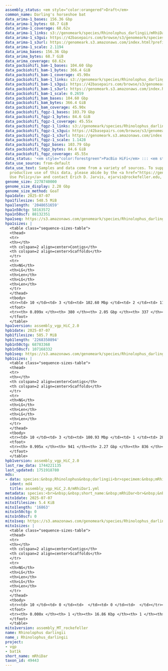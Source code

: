 ```yaml
---
assembly_status: <em style="color:orangered">Draft</em>
common_name: Darling's horseshoe bat
data_arima-1_bases: 156.36 Gbp
data_arima-1_bytes: 68.7 GiB
data_arima-1_coverage: 68.62x
data_arima-1_links: s3://genomeark/species/Rhinolophus_darlingii/mRhiDar1/genomic_data/arima/<br>
data_arima-1_s3gui: https://42basepairs.com/browse/s3/genomeark/species/Rhinolophus_darlingii/mRhiDar1/genomic_data/arima/
data_arima-1_s3url: https://genomeark.s3.amazonaws.com/index.html?prefix=species/Rhinolophus_darlingii/mRhiDar1/genomic_data/arima/
data_arima-1_scale: 2.1194
data_arima_bases: 156.36 Gbp
data_arima_bytes: 68.7 GiB
data_arima_coverage: 68.62x
data_pacbiohifi_bam-1_bases: 104.60 Gbp
data_pacbiohifi_bam-1_bytes: 366.4 GiB
data_pacbiohifi_bam-1_coverage: 45.90x
data_pacbiohifi_bam-1_links: s3://genomeark/species/Rhinolophus_darlingii/mRhiDar1/genomic_data/pacbio_hifi/<br>
data_pacbiohifi_bam-1_s3gui: https://42basepairs.com/browse/s3/genomeark/species/Rhinolophus_darlingii/mRhiDar1/genomic_data/pacbio_hifi/
data_pacbiohifi_bam-1_s3url: https://genomeark.s3.amazonaws.com/index.html?prefix=species/Rhinolophus_darlingii/mRhiDar1/genomic_data/pacbio_hifi/
data_pacbiohifi_bam-1_scale: 0.2659
data_pacbiohifi_bam_bases: 104.60 Gbp
data_pacbiohifi_bam_bytes: 366.4 GiB
data_pacbiohifi_bam_coverage: 45.90x
data_pacbiohifi_fqgz-1_bases: 103.79 Gbp
data_pacbiohifi_fqgz-1_bytes: 84.6 GiB
data_pacbiohifi_fqgz-1_coverage: 45.55x
data_pacbiohifi_fqgz-1_links: s3://genomeark/species/Rhinolophus_darlingii/mRhiDar1/genomic_data/pacbio_hifi/<br>
data_pacbiohifi_fqgz-1_s3gui: https://42basepairs.com/browse/s3/genomeark/species/Rhinolophus_darlingii/mRhiDar1/genomic_data/pacbio_hifi/
data_pacbiohifi_fqgz-1_s3url: https://genomeark.s3.amazonaws.com/index.html?prefix=species/Rhinolophus_darlingii/mRhiDar1/genomic_data/pacbio_hifi/
data_pacbiohifi_fqgz-1_scale: 1.1428
data_pacbiohifi_fqgz_bases: 103.79 Gbp
data_pacbiohifi_fqgz_bytes: 84.6 GiB
data_pacbiohifi_fqgz_coverage: 45.55x
data_status: '<em style="color:forestgreen">PacBio HiFi</em> ::: <em style="color:forestgreen">Arima</em>'
data_use_source: from-default
data_use_text: Samples and data come from a variety of sources. To support fair and
  productive use of this data, please abide by the <a href="https://genome10k.soe.ucsc.edu/data-use-policies/">Data
  Use Policy</a> and contact Erich D. Jarvis, ejarvis@rockefeller.edu, with any questions.
genome_size: 2278740000
genome_size_display: 2.28 Gbp
genome_size_method: GoaT
hpa1date: 2025-07-07
hpa1filesize: 548.5 MiB
hpa1length: '2048651659'
hpa1n50ctg: 58163572
hpa1n50scf: 88132351
hpa1seq: https://s3.amazonaws.com/genomeark/species/Rhinolophus_darlingii/mRhiDar1/assembly_vgp_HiC_2.0/mRhiDar1.HiC.hap1.20250707.fasta.gz
hpa1sizes: |
  <table class="sequence-sizes-table">
  <thead>
  <tr>
  <th></th>
  <th colspan=2 align=center>Contigs</th>
  <th colspan=2 align=center>Scaffolds</th>
  </tr>
  <tr>
  <th>NG</th>
  <th>LG</th>
  <th>Len</th>
  <th>LG</th>
  <th>Len</th>
  </tr>
  </thead>
  <tbody>
  <tr><td> 10 </td><td> 3 </td><td> 102.60 Mbp </td><td> 2 </td><td> 110.95 Mbp </td></tr><tr><td> 20 </td><td> 5 </td><td> 95.38 Mbp </td><td> 4 </td><td> 110.18 Mbp </td></tr><tr><td> 30 </td><td> 7 </td><td> 88.92 Mbp </td><td> 6 </td><td> 101.67 Mbp </td></tr><tr><td> 40 </td><td> 11 </td><td> 64.25 Mbp </td><td> 9 </td><td> 92.58 Mbp </td></tr><tr style="background-color:#cccccc;"><td> 50 </td><td> 14 </td><td style="background-color:#88ff88;"> 58.16 Mbp </td><td> 11 </td><td style="background-color:#88ff88;"> 88.13 Mbp </td></tr><tr><td> 60 </td><td> 19 </td><td> 52.14 Mbp </td><td> 14 </td><td> 69.17 Mbp </td></tr><tr><td> 70 </td><td> 23 </td><td> 43.15 Mbp </td><td> 18 </td><td> 57.83 Mbp </td></tr><tr><td> 80 </td><td> 30 </td><td> 24.23 Mbp </td><td> 22 </td><td> 45.49 Mbp </td></tr><tr><td> 90 </td><td> 0 </td><td>  </td><td> 0 </td><td>  </td></tr><tr><td> 100 </td><td> 0 </td><td>  </td><td> 0 </td><td>  </td></tr></tbody>
  <tfoot>
  <tr><th> 0.899x </th><th> 380 </th><th> 2.05 Gbp </th><th> 337 </th><th> 2.05 Gbp </th></tr>
  </tfoot>
  </table>
hpa1version: assembly_vgp_HiC_2.0
hpb1date: 2025-07-07
hpb1filesize: 585.7 MiB
hpb1length: '2268350894'
hpb1n50ctg: 68783368
hpb1n50scf: 107168332
hpb1seq: https://s3.amazonaws.com/genomeark/species/Rhinolophus_darlingii/mRhiDar1/assembly_vgp_HiC_2.0/mRhiDar1.HiC.hap2.20250707.fasta.gz
hpb1sizes: |
  <table class="sequence-sizes-table">
  <thead>
  <tr>
  <th></th>
  <th colspan=2 align=center>Contigs</th>
  <th colspan=2 align=center>Scaffolds</th>
  </tr>
  <tr>
  <th>NG</th>
  <th>LG</th>
  <th>Len</th>
  <th>LG</th>
  <th>Len</th>
  </tr>
  </thead>
  <tbody>
  <tr><td> 10 </td><td> 3 </td><td> 100.93 Mbp </td><td> 1 </td><td> 283.04 Mbp </td></tr><tr><td> 20 </td><td> 5 </td><td> 96.10 Mbp </td><td> 3 </td><td> 159.23 Mbp </td></tr><tr><td> 30 </td><td> 7 </td><td> 92.90 Mbp </td><td> 4 </td><td> 128.38 Mbp </td></tr><tr><td> 40 </td><td> 10 </td><td> 77.76 Mbp </td><td> 6 </td><td> 110.68 Mbp </td></tr><tr style="background-color:#cccccc;"><td> 50 </td><td> 13 </td><td style="background-color:#88ff88;"> 68.78 Mbp </td><td> 8 </td><td style="background-color:#88ff88;"> 107.17 Mbp </td></tr><tr><td> 60 </td><td> 17 </td><td> 56.29 Mbp </td><td> 10 </td><td> 92.90 Mbp </td></tr><tr><td> 70 </td><td> 21 </td><td> 46.79 Mbp </td><td> 13 </td><td> 77.76 Mbp </td></tr><tr><td> 80 </td><td> 27 </td><td> 31.05 Mbp </td><td> 16 </td><td> 64.91 Mbp </td></tr><tr><td> 90 </td><td> 38 </td><td> 9.62 Mbp </td><td> 20 </td><td> 50.23 Mbp </td></tr><tr><td> 100 </td><td> 0 </td><td>  </td><td> 0 </td><td>  </td></tr></tbody>
  <tfoot>
  <tr><th> 0.995x </th><th> 941 </th><th> 2.27 Gbp </th><th> 836 </th><th> 2.27 Gbp </th></tr>
  </tfoot>
  </table>
hpb1version: assembly_vgp_HiC_2.0
last_raw_data: 1744221135
last_updated: 1751918780
mds:
- data: species:&nbsp;Rhinolophus&nbsp;darlingii<br>specimem:&nbsp;mRhiDar1<br>projects:<br>&nbsp;&nbsp;-&nbsp;vgp<br>assembled_by_group:&nbsp;Rockefeller<br>data_location:&nbsp;S3<br>release_to:&nbsp;S3<br>combine_for_curation:&nbsp;true<br>hap1:&nbsp;s3://genomeark/species/Rhinolophus_darlingii/mRhiDar1/assembly_vgp_HiC_2.0/mRhiDar1.HiC.hap1.20250707.fasta.gz<br>hap2:&nbsp;s3://genomeark/species/Rhinolophus_darlingii/mRhiDar1/assembly_vgp_HiC_2.0/mRhiDar1.HiC.hap2.20250707.fasta.gz<br>pretext_hap1:&nbsp;s3://genomeark/species/Rhinolophus_darlingii/mRhiDar1/assembly_vgp_HiC_2.0/evaluation/hap1/pretext/s2/mRhiDar1_hap1__s2_heatmap.pretext<br>pretext_hap2:&nbsp;s3://genomeark/species/Rhinolophus_darlingii/mRhiDar1/assembly_vgp_HiC_2.0/evaluation/hap2/pretext/s2/mRhiDar1_hap2__s2_heatmap.pretext<br>kmer_spectra_img:&nbsp;s3://genomeark/species/Rhinolophus_darlingii/mRhiDar1/assembly_vgp_HiC_2.0/evaluation/merqury/mRhiDar1_png/<br>pacbio_read_dir:&nbsp;s3://genomeark/species/Rhinolophus_darlingii/mRhiDar1/genomic_data/pacbio_hifi/<br>pacbio_read_type:&nbsp;hifi<br>hic_read_dir:&nbsp;s3://genomeark/species/Rhinolophus_darlingii/mRhiDar1/genomic_data/arima/<br>pipeline:<br>&nbsp;&nbsp;-&nbsp;hifiasm&nbsp;(0.25.0+galaxy0)<br>&nbsp;&nbsp;-&nbsp;yahs&nbsp;(1.2a.2+galaxy2)<br>&nbsp;&nbsp;-&nbsp;VGP0&nbsp;mitoHiFi&nbsp;workflow&nbsp;(v0.2.1)<br>&nbsp;&nbsp;-&nbsp;VGP1&nbsp;genomic&nbsp;profiling&nbsp;workflow&nbsp;(v0.2)<br>&nbsp;&nbsp;-&nbsp;VGP4&nbsp;HiFi&nbsp;HiC&nbsp;assembly&nbsp;workflow&nbsp;(v0.3.6)<br>&nbsp;&nbsp;-&nbsp;VGP8&nbsp;HiC&nbsp;scaffolding&nbsp;workflow&nbsp;(v2.0)<br>&nbsp;&nbsp;-&nbsp;VGP9&nbsp;decontamination&nbsp;workflow&nbsp;(v0.7)&nbsp;with&nbsp;Kraken2&nbsp;database&nbsp;PlusPF&nbsp;2022<br>&nbsp;&nbsp;-&nbsp;Pre-curation&nbsp;worklfow&nbsp;(v1.0beta6)<br>notes:&nbsp;This&nbsp;was&nbsp;a&nbsp;Hifiasm-HiC&nbsp;assembly&nbsp;of&nbsp;mRhiDar1&nbsp;resulting&nbsp;in&nbsp;two&nbsp;haplotype&nbsp;assemblies.&nbsp;The&nbsp;new&nbsp;HiC&nbsp;data&nbsp;were&nbsp;generated&nbsp;using&nbsp;the&nbsp;Arima&nbsp;library&nbsp;prep&nbsp;kit,&nbsp;and&nbsp;require&nbsp;trimming&nbsp;the&nbsp;first&nbsp;5&nbsp;bp&nbsp;off&nbsp;from&nbsp;the&nbsp;5'&nbsp;end&nbsp;of&nbsp;both&nbsp;read&nbsp;files.&nbsp;The&nbsp;restriction&nbsp;enzymes&nbsp;used&nbsp;were&nbsp;the&nbsp;Arima&nbsp;v2&nbsp;kit,&nbsp;so&nbsp;the&nbsp;cutting&nbsp;sites&nbsp;are&nbsp;GATC,&nbsp;GANTC,&nbsp;CTNAG,&nbsp;TTAA.&nbsp;The&nbsp;old&nbsp;HiC&nbsp;data&nbsp;was&nbsp;generated&nbsp;using&nbsp;Arima&nbsp;v1&nbsp;kit.&nbsp;The&nbsp;trimmed&nbsp;new&nbsp;HiC&nbsp;data&nbsp;and&nbsp;the&nbsp;old&nbsp;HiC&nbsp;data&nbsp;were&nbsp;combined&nbsp;and&nbsp;used&nbsp;for&nbsp;assembly&nbsp;and&nbsp;curation.<br>
  ident: md4
  title: assembly_vgp_HiC_2.0/mRhiDar1.yml
metadata: species:<br>&nbsp;&nbsp;short_name:&nbsp;mRhiDar<br>&nbsp;&nbsp;name:&nbsp;Rhinolophus&nbsp;darlingii<br>&nbsp;&nbsp;taxon_id:&nbsp;49443<br>&nbsp;&nbsp;common_name:&nbsp;Darling's&nbsp;horseshoe&nbsp;bat<br>&nbsp;&nbsp;order:<br>&nbsp;&nbsp;&nbsp;&nbsp;name:&nbsp;Chiroptera<br>&nbsp;&nbsp;family:<br>&nbsp;&nbsp;&nbsp;&nbsp;name:&nbsp;Rhinolophidae<br>&nbsp;&nbsp;individuals:<br>&nbsp;&nbsp;&nbsp;&nbsp;-&nbsp;short_name:&nbsp;mRhiDar1<br>&nbsp;&nbsp;genome_size:&nbsp;2278740000<br>&nbsp;&nbsp;genome_size_method:&nbsp;GoaT<br>&nbsp;&nbsp;project:&nbsp;[&nbsp;vgp&nbsp;,&nbsp;bat1k&nbsp;]<br>
mito1date: 2025-07-07
mito1filesize: 5.4 KiB
mito1length: '16863'
mito1n50ctg: 0
mito1n50scf: 0
mito1seq: https://s3.amazonaws.com/genomeark/species/Rhinolophus_darlingii/mRhiDar1/assembly_MT_rockefeller/mRhiDar1.MT.20250707.fasta.gz
mito1sizes: |
  <table class="sequence-sizes-table">
  <thead>
  <tr>
  <th></th>
  <th colspan=2 align=center>Contigs</th>
  <th colspan=2 align=center>Scaffolds</th>
  </tr>
  <tr>
  <th>NG</th>
  <th>LG</th>
  <th>Len</th>
  <th>LG</th>
  <th>Len</th>
  </tr>
  </thead>
  <tbody>
  <tr><td> 10 </td><td> 0 </td><td>  </td><td> 0 </td><td>  </td></tr><tr><td> 20 </td><td> 0 </td><td>  </td><td> 0 </td><td>  </td></tr><tr><td> 30 </td><td> 0 </td><td>  </td><td> 0 </td><td>  </td></tr><tr><td> 40 </td><td> 0 </td><td>  </td><td> 0 </td><td>  </td></tr><tr style="background-color:#cccccc;"><td> 50 </td><td> 0 </td><td style="background-color:#ff8888;">  </td><td> 0 </td><td style="background-color:#ff8888;">  </td></tr><tr><td> 60 </td><td> 0 </td><td>  </td><td> 0 </td><td>  </td></tr><tr><td> 70 </td><td> 0 </td><td>  </td><td> 0 </td><td>  </td></tr><tr><td> 80 </td><td> 0 </td><td>  </td><td> 0 </td><td>  </td></tr><tr><td> 90 </td><td> 0 </td><td>  </td><td> 0 </td><td>  </td></tr><tr><td> 100 </td><td> 0 </td><td>  </td><td> 0 </td><td>  </td></tr></tbody>
  <tfoot>
  <tr><th> 0.000x </th><th> 1 </th><th> 16.86 Kbp </th><th> 1 </th><th> 16.86 Kbp </th></tr>
  </tfoot>
  </table>
mito1version: assembly_MT_rockefeller
name: Rhinolophus darlingii
name_: Rhinolophus_darlingii
project:
- vgp
- bat1k
short_name: mRhiDar
taxon_id: 49443
---
```

